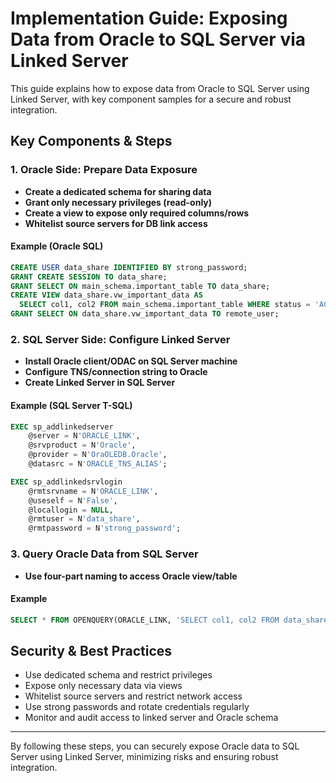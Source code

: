 # Implementation Guide: Exposing Data from Oracle to SQL Server via Linked Server

This guide explains how to expose data from Oracle to SQL Server using Linked Server, with key component samples for a secure and robust integration.

## Key Components & Steps

### 1. Oracle Side: Prepare Data Exposure

- **Create a dedicated schema for sharing data**
- **Grant only necessary privileges (read-only)**
- **Create a view to expose only required columns/rows**
- **Whitelist source servers for DB link access**

#### Example (Oracle SQL)
```sql
CREATE USER data_share IDENTIFIED BY strong_password;
GRANT CREATE SESSION TO data_share;
GRANT SELECT ON main_schema.important_table TO data_share;
CREATE VIEW data_share.vw_important_data AS
  SELECT col1, col2 FROM main_schema.important_table WHERE status = 'ACTIVE';
GRANT SELECT ON data_share.vw_important_data TO remote_user;
```

### 2. SQL Server Side: Configure Linked Server

- **Install Oracle client/ODAC on SQL Server machine**
- **Configure TNS/connection string to Oracle**
- **Create Linked Server in SQL Server**

#### Example (SQL Server T-SQL)
```sql
EXEC sp_addlinkedserver
    @server = N'ORACLE_LINK',
    @srvproduct = N'Oracle',
    @provider = N'OraOLEDB.Oracle',
    @datasrc = N'ORACLE_TNS_ALIAS';

EXEC sp_addlinkedsrvlogin
    @rmtsrvname = N'ORACLE_LINK',
    @useself = N'False',
    @locallogin = NULL,
    @rmtuser = N'data_share',
    @rmtpassword = N'strong_password';
```

### 3. Query Oracle Data from SQL Server

- **Use four-part naming to access Oracle view/table**

#### Example
```sql
SELECT * FROM OPENQUERY(ORACLE_LINK, 'SELECT col1, col2 FROM data_share.vw_important_data');
```

## Security & Best Practices
- Use dedicated schema and restrict privileges
- Expose only necessary data via views
- Whitelist source servers and restrict network access
- Use strong passwords and rotate credentials regularly
- Monitor and audit access to linked server and Oracle schema

---

By following these steps, you can securely expose Oracle data to SQL Server using Linked Server, minimizing risks and ensuring robust integration.
